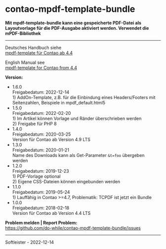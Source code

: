 # contao-mpdf-template-bundle
**Mit mpdf-template-bundle kann eine gespeicherte PDF-Datei als Layoutvorlage für die PDF-Ausgabe aktiviert werden. Verwendet die mPDF-Bibliothek**
      

___


Deutsches Handbuch siehe<br>
[mpdf-template für Contao ab 4.4](https://github.com/do-while/contao-mpdf-template-bundle/wiki/mpdf-template-f%C3%BCr-Contao-4.4-(DE))


English Manual see<br>
[mpdf-template for Contao from 4.4](https://github.com/do-while/contao-mpdf-template-bundle/wiki/mpdf-template-for-Contao-4.4-(EN))


**Version:**<br>
* 1.6.0<br>Freigabedatum: 2022-12-14<br>1) AddOn-Template, z.B. für die Einbindung eines Headers/Footers mit Seitenzahlen, Beispiele in mpdf_default.html5
* 1.5.0<br>Freigabedatum: 2022-02-20<br>1) Im Artikel können Vorlage und Ränder überschrieben werden<br>2) Freigabe für PHP 8
* 1.4.0<br>Freigabedatum: 2020-03-25<br>Version für Contao ab Version 4.9 LTS
* 1.3.0<br>Freigabedatum: 2020-01-21<br>Name des Downloads kann als Get-Parameter `&t=foo` übergeben werden
* 1.2.0<br>Freigabedatum: 2019-12-23<br>1) PDF-Vorlage optional<br>2) Eigene CSS-Dateien können eingebunden werden
* 1.1.0<br>Freigabedatum: 2019-05-24<br>1) Lauffähig in Contao >=4.7, Problematik: TCPDF ist jetzt ein Bundle
* 1.0.0<br>Freigabedatum: 2018-02-18<br>Version für Contao ab Version 4.4 LTS


**Problem melden | Report Problem:**<br>
https://github.com/do-while/contao-mpdf-template-bundle/issues



___
Softleister - 2022-12-14
